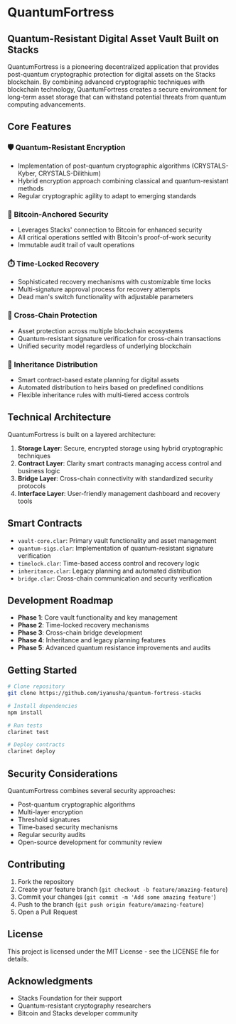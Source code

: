 # QuantumFortress

## Quantum-Resistant Digital Asset Vault Built on Stacks

QuantumFortress is a pioneering decentralized application that provides post-quantum cryptographic protection for digital assets on the Stacks blockchain. By combining advanced cryptographic techniques with blockchain technology, QuantumFortress creates a secure environment for long-term asset storage that can withstand potential threats from quantum computing advancements.

## Core Features

### 🛡️ Quantum-Resistant Encryption
- Implementation of post-quantum cryptographic algorithms (CRYSTALS-Kyber, CRYSTALS-Dilithium)
- Hybrid encryption approach combining classical and quantum-resistant methods
- Regular cryptographic agility to adapt to emerging standards

### 🔗 Bitcoin-Anchored Security
- Leverages Stacks' connection to Bitcoin for enhanced security
- All critical operations settled with Bitcoin's proof-of-work security
- Immutable audit trail of vault operations

### ⏱️ Time-Locked Recovery
- Sophisticated recovery mechanisms with customizable time locks
- Multi-signature approval process for recovery attempts
- Dead man's switch functionality with adjustable parameters

### 🌉 Cross-Chain Protection
- Asset protection across multiple blockchain ecosystems
- Quantum-resistant signature verification for cross-chain transactions
- Unified security model regardless of underlying blockchain

### 🔄 Inheritance Distribution
- Smart contract-based estate planning for digital assets
- Automated distribution to heirs based on predefined conditions
- Flexible inheritance rules with multi-tiered access controls

## Technical Architecture

QuantumFortress is built on a layered architecture:

1. **Storage Layer**: Secure, encrypted storage using hybrid cryptographic techniques
2. **Contract Layer**: Clarity smart contracts managing access control and business logic
3. **Bridge Layer**: Cross-chain connectivity with standardized security protocols
4. **Interface Layer**: User-friendly management dashboard and recovery tools

## Smart Contracts

- `vault-core.clar`: Primary vault functionality and asset management
- `quantum-sigs.clar`: Implementation of quantum-resistant signature verification
- `timelock.clar`: Time-based access control and recovery logic
- `inheritance.clar`: Legacy planning and automated distribution
- `bridge.clar`: Cross-chain communication and security verification

## Development Roadmap

- **Phase 1**: Core vault functionality and key management
- **Phase 2**: Time-locked recovery mechanisms
- **Phase 3**: Cross-chain bridge development
- **Phase 4**: Inheritance and legacy planning features
- **Phase 5**: Advanced quantum resistance improvements and audits

## Getting Started

```bash
# Clone repository
git clone https://github.com/iyanusha/quantum-fortress-stacks

# Install dependencies
npm install

# Run tests
clarinet test

# Deploy contracts
clarinet deploy
```

## Security Considerations

QuantumFortress combines several security approaches:

- Post-quantum cryptographic algorithms
- Multi-layer encryption
- Threshold signatures
- Time-based security mechanisms
- Regular security audits
- Open-source development for community review

## Contributing

1. Fork the repository
2. Create your feature branch (`git checkout -b feature/amazing-feature`)
3. Commit your changes (`git commit -m 'Add some amazing feature'`)
4. Push to the branch (`git push origin feature/amazing-feature`)
5. Open a Pull Request

## License

This project is licensed under the MIT License - see the LICENSE file for details.

## Acknowledgments

- Stacks Foundation for their support
- Quantum-resistant cryptography researchers
- Bitcoin and Stacks developer community
